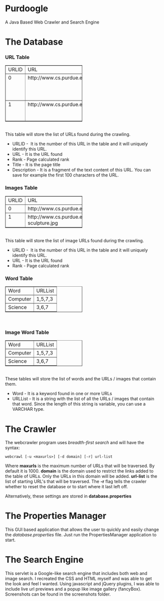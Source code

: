Purdoogle
=========

A Java Based Web Crawler and Search Engine

The Database
============

<h3>URL Table</h3>
<table style="text-align: left; width: 50%;" border="1" cellpadding="2"
 cellspacing="2">
  <tbody>
    <tr>
      <td style="vertical-align: top;">URLID<br>
      </td>
      <td style="vertical-align: top;">URL<br>
      </td>
      <td style="vertical-align: top;">Rank<br>
      </td>
      <td style="vertical-align: top;">Title<br>
      </td>
      <td style="vertical-align: top;">Description<br>
      </td>
    </tr>
    <tr>
      <td style="vertical-align: top;">0<br>
      </td>
      <td style="vertical-align: top;">http://www.cs.purdue.edu<br>
      </td>
      <td style="vertical-align: top;">4<br>
      </td>
      <td style="vertical-align: top;">Computer Science Department<br>
      </td>
      <td style="vertical-align: top;">Computer Science Department ....<br>
      </td>
    </tr>
    <tr>
      <td style="vertical-align: top;">1<br>
      </td>
      <td style="vertical-align: top;">http://www.cs.purdue.edu/homes/cs390lang/java<br>
      </td>
      <td style="vertical-align: top;">1<br>
      </td>
      <td style="vertical-align: top;">Advanced Java<br>
      </td>
      <td style="vertical-align: top;">CS390java: Advanced Java...<br>
      </td>
    </tr>
  </tbody>
</table>
<br>
This table will store the list of URLs found during the crawling.<br>
<ul>
  <li>URLID -&nbsp; It is the number of this URL in the table and it
will uniquely identify this URL.</li>
  <li>URL - It is the URL found</li>
  <li>Rank - Page calculated rank</li>
  <li>Title - It is the page title</li>
  <li>Description - It is a fragment of the text content of this URL.
You can save for example the first 100 characters of the URL.</li>
</ul>
<h3>Images Table</h3>
<table style="text-align: left; width: 50%;" border="1" cellpadding="2"
 cellspacing="2">
  <tbody>
    <tr>
      <td style="vertical-align: top;">URLID<br>
      </td>
      <td style="vertical-align: top;">URL<br>
      </td>
      <td style="vertical-align: top;">Rank<br>
      </td>
    </tr>
    <tr>
      <td style="vertical-align: top;">0<br>
      </td>
      <td style="vertical-align: top;">http://www.cs.purdue.edu/news/images/bxd.jpg<br>
      </td>
      <td style="vertical-align: top;">17<br>
      </td>
    </tr>
    <tr>
      <td style="vertical-align: top;">1<br>
      </td>
      <td style="vertical-align: top;">http://www.cs.purdue.edu/news/lawsons-sculpture.jpg<br>
      </td>
      <td style="vertical-align: top;">2<br>
      </td>
    </tr>
  </tbody>
</table>
<br>
This table will store the list of image URLs found during the crawling.<br>
<ul>
  <li>URLID -&nbsp; It is the number of this URL in the table and it
will uniquely identify this URL.</li>
  <li>URL - It is the URL found</li>
  <li>Rank - Page calculated rank</li>
</ul>
<h3>Word Table</h3>
<table style="text-align: left; width: 50%;" border="1" cellpadding="2"
 cellspacing="2">
  <tbody>
    <tr>
      <td style="vertical-align: top;">Word<br>
      </td>
      <td style="vertical-align: top;">URLList<br>
      </td>
    </tr>
    <tr>
      <td style="vertical-align: top;">Computer<br>
      </td>
      <td style="vertical-align: top;">1,5,7,3<br>
      </td>
    </tr>
    <tr>
      <td style="vertical-align: top;">Science<br>
      </td>
      <td style="vertical-align: top;">3,6,7<br>
      </td>
    </tr>
  </tbody>
</table>
<br>

<h3>Image Word Table</h3>
<table style="text-align: left; width: 50%;" border="1" cellpadding="2"
 cellspacing="2">
  <tbody>
    <tr>
      <td style="vertical-align: top;">Word<br>
      </td>
      <td style="vertical-align: top;">URLList<br>
      </td>
    </tr>
    <tr>
      <td style="vertical-align: top;">Computer<br>
      </td>
      <td style="vertical-align: top;">1,5,7,3<br>
      </td>
    </tr>
    <tr>
      <td style="vertical-align: top;">Science<br>
      </td>
      <td style="vertical-align: top;">3,6,7<br>
      </td>
    </tr>
  </tbody>
</table>
<br>
These tables will store the list of words and the URLs / images that contain them.<br>
<ul>
  <li>Word - It is a keyword found in one or more URLs</li>
  <li>URLList - It is a string with the list of all the URLs / images that
contain that word. Since the length of this string is variable, you can
use a VARCHAR type. </li>
</ul>

The Crawler
===========

The webcrawler program uses <i>breadth-first search</i> and will have the syntax:
	
	webcrawl [-u <maxurls>] [-d domain] [-r] url-list

Where <b>maxurls</b>  is the maximum number of URLs that will be traversed. By default it is 1000. <b>domain</b> is the domain used to restrict the links added to the table of URLs. Only the URLs in this domain will be added. <b>url-list</b> is the list of starting URL's that will be traversed. The <b>-r</b> flag tells the crawler whether to reset the database or to start where it last left off. 

Alternatively, these settings are stored in <b>database.properties</b>

The Properties Manager
======================

This GUI based application that allows the user to quickly and easily change the <i>database.properties</i> file. Just run the PropertiesManager application to start. 

The Search Engine
=================

This servlet is a Google-like search engine that includes both web and image search. I recreated the CSS and HTML myself and was able to get the look and feel I wanted. Using javascript and jQuery plugins, I was able to include live url previews and a popup like image gallery (fancyBox). Screenshots can be found in the screenshots folder. 